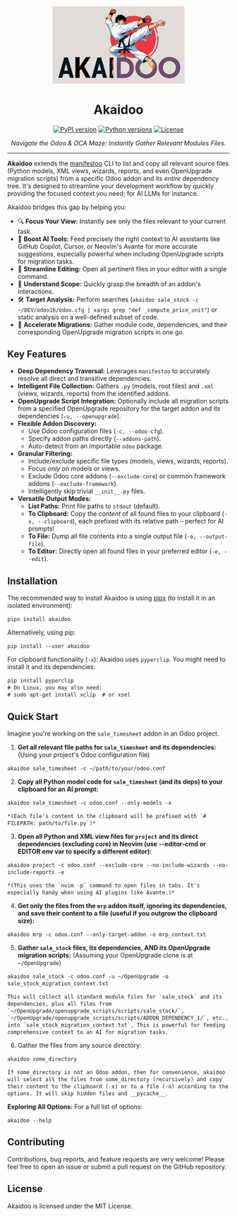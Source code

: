 <p align="center">
  <img src="assets/akaidoo.png" alt="Akaidoo Logo" width="300"/>
</p>

<h1 align="center">Akaidoo</h1>

<p align="center">
  <!-- TODO: Uncomment and update badges once set up -->
  <!-- <a href="YOUR_GITHUB_ACTIONS_LINK"><img src="YOUR_GITHUB_ACTIONS_BADGE_SVG" alt="Build Status"></a> -->
  <!-- <a href="YOUR_CODECOV_LINK"><img src="YOUR_CODECOV_BADGE_SVG" alt="Coverage Status"></a> -->
  <a href="https://pypi.org/project/akaidoo/"><img src="https://img.shields.io/pypi/v/akaidoo.svg" alt="PyPI version"></a>
  <a href="https://pypi.org/project/akaidoo/"><img src="https://img.shields.io/pypi/pyversions/akaidoo.svg" alt="Python versions"></a>
  <a href="LICENSE"><img src="https://img.shields.io/pypi/l/akaidoo.svg" alt="License"></a>
</p>

<p align="center">
  <i>Navigate the Odoo & OCA Maze: Instantly Gather Relevant Modules Files.</i>
</p>

---

**Akaidoo** extends the [manifestoo](https://github.com/acsone/manifestoo) CLI to list and copy all relevant source files (Python models, XML views, wizards, reports, and even OpenUpgrade migration scripts) from a specific Odoo addon and its *entire* dependency tree. It's designed to streamline your development workflow by quickly providing the focused context you need; for AI LLMs for instance.

Akaidoo bridges this gap by helping you:

*   🔍 **Focus Your View:** Instantly see only the files relevant to your current task.
*   🤖 **Boost AI Tools:** Feed precisely the right context to AI assistants like GitHub Copilot, Cursor, or Neovim's Avante for more accurate suggestions, especially powerful when including OpenUpgrade scripts for migration tasks.
*   📝 **Streamline Editing:** Open all pertinent files in your editor with a single command.
*   🧩 **Understand Scope:** Quickly grasp the breadth of an addon's interactions.
*   🛠️ **Target Analysis:** Perform searches (`akaidoo sale_stock -c ~/DEV/odoo16/odoo.cfg | xargs grep "def _compute_price_unit"`) or static analysis on a well-defined subset of code.
*   🚀 **Accelerate Migrations:** Gather module code, dependencies, and their corresponding OpenUpgrade migration scripts in one go.

## Key Features

*   **Deep Dependency Traversal:** Leverages `manifestoo` to accurately resolve all direct and transitive dependencies.
*   **Intelligent File Collection:** Gathers `.py` (models, root files) and `.xml` (views, wizards, reports) from the identified addons.
*   **OpenUpgrade Script Integration:** Optionally include all migration scripts from a specified OpenUpgrade repository for the target addon and its dependencies (`-u, --openupgrade`).
*   **Flexible Addon Discovery:**
    *   Use Odoo configuration files (`-c, --odoo-cfg`).
    *   Specify addon paths directly (`--addons-path`).
    *   Auto-detect from an importable `odoo` package.
*   **Granular Filtering:**
    *   Include/exclude specific file types (models, views, wizards, reports).
    *   Focus *only* on models or views.
    *   Exclude Odoo core addons (`--exclude-core`) or common framework addons (`--exclude-framework`).
    *   Intelligently skip trivial `__init__.py` files.
*   **Versatile Output Modes:**
    *   **List Paths:** Print file paths to `stdout` (default).
    *   **To Clipboard:** Copy the *content* of all found files to your clipboard (`-x, --clipboard`), each prefixed with its relative path – perfect for AI prompts!
    *   **To File:** Dump all file contents into a single output file (`-o, --output-file`).
    *   **To Editor:** Directly open all found files in your preferred editor (`-e, --edit`).

## Installation

<!--- install-begin -->
The recommended way to install Akaidoo is using [pipx](https://pypi.org/project/pipx/) (to install it in an isolated environment):

```console
pipx install akaidoo
```

Alternatively, using pip:
```console
pip install --user akaidoo
```

For clipboard functionality (`-x`):
Akaidoo uses `pyperclip`. You might need to install it and its dependencies:
```console
pip install pyperclip
# On Linux, you may also need:
# sudo apt-get install xclip  # or xsel
```
<!--- install-end -->

## Quick Start

Imagine you're working on the `sale_timesheet` addon in an Odoo project.

1.  **Get all relevant file paths for `sale_timesheet` and its dependencies:**
    (Using your project's Odoo configuration file)
```console
akaidoo sale_timesheet -c ~/path/to/your/odoo.conf
```

2.  **Copy all Python model code for `sale_timesheet` (and its deps) to your clipboard for an AI prompt:**
```console
akaidoo sale_timesheet -c odoo.conf --only-models -x
```
    *(Each file's content in the clipboard will be prefixed with `# FILEPATH: path/to/file.py`)*

3.  **Open all Python and XML view files for `project` and its direct dependencies (excluding core) in Neovim (use --editor-cmd or EDITOR env var to specify a different editor):**
```console
akaidoo project -c odoo.conf --exclude-core --no-include-wizards --no-include-reports -e
```
    *(This uses the `nvim -p` command to open files in tabs. It's especially handy when using AI plugins like Avante.)*

4.  **Get only the files from the `mrp` addon itself, ignoring its dependencies, and save their content to a file (useful if you outgrow the clipboard size):**
```console
akaidoo mrp -c odoo.conf --only-target-addon -o mrp_context.txt
```

5.  **Gather `sale_stock` files, its dependencies, AND its OpenUpgrade migration scripts:**
    (Assuming your OpenUpgrade clone is at `~/OpenUpgrade`)
```console
akaidoo sale_stock -c odoo.conf -u ~/OpenUpgrade -o sale_stock_migration_context.txt 
```
    This will collect all standard module files for `sale_stock` and its dependencies, plus all files from `~/OpenUpgrade/openupgrade_scripts/scripts/sale_stock/`, `~/OpenUpgrade/openupgrade_scripts/scripts/ADDON_DEPENDENCY_1/`, etc., into `sale_stock_migration_context.txt`. This is powerful for feeding comprehensive context to an AI for migration tasks.

6.  Gather the files from any source directory:
```console
akaidoo some_directory
```
    If some_directory is not an Odoo addon, then for convenience, akaidoo will select all the files from some_directory (recursively) and copy their content to the clipboard (-x) or to a file (-o) according to the options. It will skip hidden files and __pycache__.



**Exploring All Options:**
For a full list of options:
```console
akaidoo --help
```

## Contributing

Contributions, bug reports, and feature requests are very welcome! Please feel free to open an issue or submit a pull request on the GitHub repository.

## License

Akaidoo is licensed under the MIT License.
